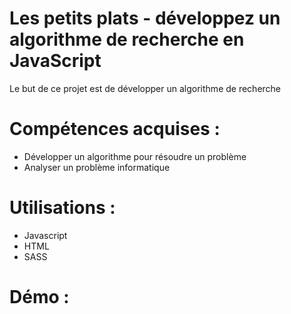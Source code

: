 # Les petits plats - développez un algorithme de recherche en JavaScript
Le but de ce projet est de développer un algorithme de recherche

# Compétences acquises :
- Développer un algorithme pour résoudre un problème
- Analyser un problème informatique

# Utilisations : 
- Javascript
- HTML
- SASS

# Démo :
